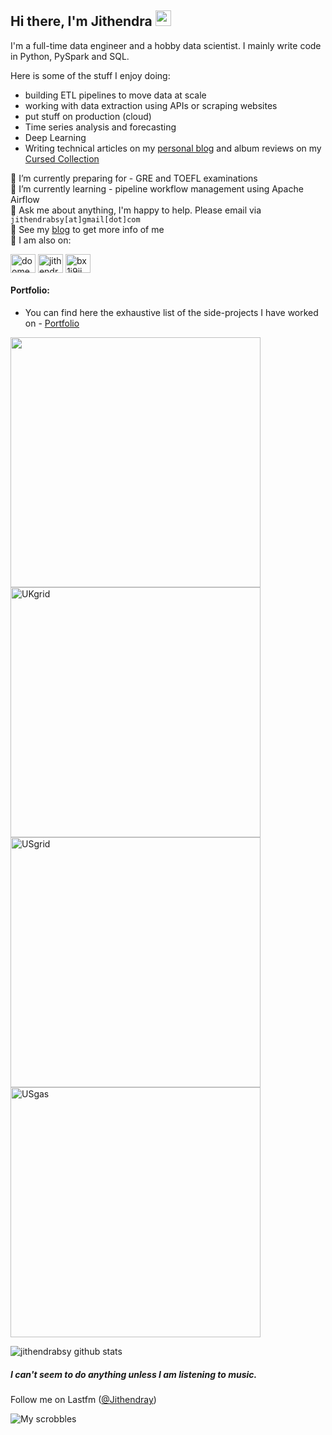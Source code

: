 ## Hi there, I'm Jithendra <img src="https://media.giphy.com/media/hvRJCLFzcasrR4ia7z/giphy.gif" width="25px">

I'm a full-time data engineer and a hobby data scientist. I mainly write code in Python, PySpark and SQL.

Here is some of the stuff I enjoy doing:
* building ETL pipelines to move data at scale
* working with data extraction using APIs or scraping websites
* put stuff on production (cloud)
* Time series analysis and forecasting
* Deep Learning
* Writing technical articles on my [personal blog](https://jithendrabsy.github.io/blog/) and album reviews on my [Cursed Collection](https://cursedcollection.github.io/)

🔭 I’m currently preparing for - GRE and TOEFL examinations<br />
🌱 I’m currently learning - pipeline workflow management using Apache Airflow<br />
💬 Ask me about anything, I'm happy to help. Please email via `jithendrabsy[at]gmail[dot]com`<br />
📎 See my [blog](https://jithendrabsy.github.io/) to get more info of me<br />
🔗 I am also on:
<p align="left">
<a href="https://twitter.com/doomedripper" target="_blank"><img align="center" src="https://raw.githubusercontent.com/rahuldkjain/github-profile-readme-generator/master/src/images/icons/Social/twitter.svg" alt="doomedripper" height="30" width="40" /></a>
<a href="https://www.linkedin.com/in/jithendrabsy/" target="_blank"><img align="center" src="https://raw.githubusercontent.com/rahuldkjain/github-profile-readme-generator/master/src/images/icons/Social/linked-in-alt.svg" alt="jithendrabsy" height="30" width="40" /></a>
<a href="https://open.spotify.com/user/bx1j9iim2qv6chih9x8lpiwd8" target="_blank"><img align="center" src="https://raw.githubusercontent.com/rahuldkjain/github-profile-readme-generator/master/src/images/icons/Social/spotify.svg" alt="bx1j9iim2qv6chih9x8lpiwd8" height="30" width="40" /></a>
  
#### Portfolio:
  * You can find here the exhaustive list of the side-projects I have worked on - [Portfolio](https://jithendrabsy.github.io/portfolio/)
 <p align="left">
  <a href="https://github.com/jithendrabsy/aws-SageMaker-fraud-detection"><img width="400" src="https://github-readme-stats.vercel.app/api/pin/?username=jithendrabsy&repo=aws-SageMaker-fraud-detection&theme=react&bg_color=1F222E&title_color=F85D7F&icon_color=F8D866&hide_border=true&show_icons=false" alt=""></a>
    <a href="hhttps://github.com/jithendrabsy/buy-or-sell-stocks"><img width="400" src="https://github-readme-stats.vercel.app/api/pin/?username=jithendrabsy&repo=buy-or-sell-stocks&theme=react&bg_color=1F222E&title_color=F85D7F&icon_color=F8D866&hide_border=true&show_icons=false" alt="UKgrid"></a>
  <a href="https://github.com/jithendrabsy/forecasting-air-pollution"><img width="400" src="https://github-readme-stats.vercel.app/api/pin/?username=jithendrabsy&repo=forecasting-air-pollution&hide_border=true&bg_color=1F222E&title_color=F85D7F&icon_color=F8D866&theme=react&show_icons=false" alt="USgrid"></a>
  <a href="https://github.com/jithendrabsy/when-music-meets-datascience"><img width="400" src="https://github-readme-stats.vercel.app/api/pin/?username=jithendrabsy&repo=when-music-meets-datascience&theme=react&bg_color=1F222E&title_color=F85D7F&icon_color=F8D866&hide_border=true&show_icons=false" alt="USgas"></a>
</p>


![jithendrabsy github stats](https://github-readme-stats.vercel.app/api?username=jithendrabsy&show_icons=true&theme=radical)


##### I can't seem to do anything unless I am listening to music. 
Follow me on Lastfm ([@Jithendray](https://www.last.fm/user/Jithendray))

![My scrobbles](https://lastfm-recently-played.vercel.app/api?user=Jithendray)



